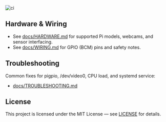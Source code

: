 <!-- Paste the badge near the top of README.md -->
![ci](https://github.com/jack-jewison/rpi-ssm/actions/workflows/ci.yml/badge.svg)

## Hardware & Wiring
- See [docs/HARDWARE.md](docs/HARDWARE.md) for supported Pi models, webcams, and sensor interfacing.
- See [docs/WIRING.md](docs/WIRING.md) for GPIO (BCM) pins and safety notes.

## Troubleshooting
Common fixes for pigpio, /dev/video0, CPU load, and systemd service:
- [docs/TROUBLESHOOTING.md](docs/TROUBLESHOOTING.md)

## License
This project is licensed under the MIT License — see [LICENSE](LICENSE) for details.
